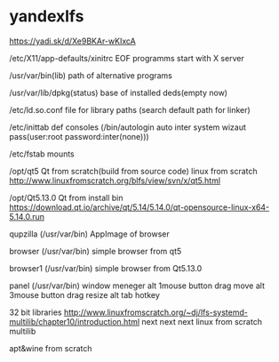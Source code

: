 # yandexlfs

https://yadi.sk/d/Xe9BKAr-wKIxcA


/etc/X11/app-defaults/xinitrc    EOF   programms start with X server


/usr/var/bin(lib) path of alternative programs     

/usr/var/lib/dpkg(status)   base of installed deds(empty now)

/etc/ld.so.conf    file for library paths (search default path for linker)

/etc/inittab     def consoles    (/bin/autologin    auto inter system wizaut pass(user:root password:inter(none)))

/etc/fstab  mounts

/opt/qt5     Qt from scratch(build from source code) linux from scratch   http://www.linuxfromscratch.org/blfs/view/svn/x/qt5.html

/opt/Qt5.13.0   Qt from install bin   https://download.qt.io/archive/qt/5.14/5.14.0/qt-opensource-linux-x64-5.14.0.run

qupzilla (/usr/var/bin)  AppImage of browser

browser  (/usr/var/bin)    simple browser  from qt5

browser1  (/usr/var/bin)   simple browser from Qt5.13.0

panel  (/usr/var/bin)   window meneger  alt 1mouse button drag    move
                                        alt 3mouse button drag   resize 
                                        alt tab hotkey  

32 bit libraries   http://www.linuxfromscratch.org/~dj/lfs-systemd-multilib/chapter10/introduction.html next next next  linux from scratch multilib

apt&wine from scratch
